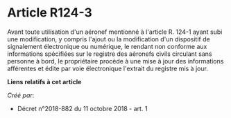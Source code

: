 # Article R124-3

Avant toute utilisation d'un aéronef mentionné à l'article R. 124-1 ayant subi une modification, y compris l'ajout ou la
modification d'un dispositif de signalement électronique ou numérique, le rendant non conforme aux informations spécifiées
sur le registre des aéronefs civils circulant sans personne à bord, le propriétaire procède à une mise à jour des
informations afférentes et édite par voie électronique l'extrait du registre mis à jour.

**Liens relatifs à cet article**

_Créé par_:

  - Décret n°2018-882 du 11 octobre 2018 - art. 1
